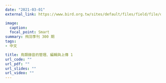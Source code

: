 ```yaml
---
date: "2021-03-01"
external_link: https://www.bird.org.tw/sites/default/files/field/file/download/%E4%B8%AD%E8%8F%AF%E9%B3%A5%E6%9C%83%E9%A3%9B%E7%BE%BD%E5%AD%A3%E5%88%8A%202021%E5%B9%B4%20300%E6%9C%9F.pdf#page=38

image:
  caption: 
  focal_point: Smart
summary: 飛羽季刊 300 期
tags:
- 中文

title: 鳥類錄音的管理、編輯與上傳 1
url_code: ""
url_pdf: ""
url_slides: ""
url_video: ""
---
```

